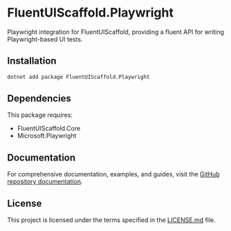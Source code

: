 # FluentUIScaffold.Playwright

Playwright integration for FluentUIScaffold, providing a fluent API for writing Playwright-based UI tests.

## Installation

```bash
dotnet add package FluentUIScaffold.Playwright
```

## Dependencies

This package requires:
- FluentUIScaffold.Core
- Microsoft.Playwright

## Documentation

For comprehensive documentation, examples, and guides, visit the [GitHub repository documentation](https://github.com/rburnham52/fluent-ui-scaffold/tree/main/docs).

## License

This project is licensed under the terms specified in the [LICENSE.md](https://github.com/rburnham52/fluent-ui-scaffold/blob/main/LICENSE.md) file. 
